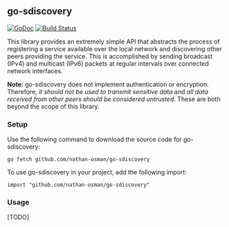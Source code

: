 ## go-sdiscovery

[![GoDoc](https://godoc.org/github.com/nathan-osman/go-sdiscovery?status.svg)](https://godoc.org/github.com/nathan-osman/go-sdiscovery)
[![Build Status](https://travis-ci.org/nathan-osman/go-sdiscovery.svg)](https://travis-ci.org/nathan-osman/go-sdiscovery)

This library provides an extremely simple API that abstracts the process of registering a service available over the local network and discovering other peers providing the service. This is accomplished by sending broadcast (IPv4) and multicast (IPv6) packets at regular intervals over connected network interfaces.

**Note:** go-sdiscovery does not implement authentication or encryption. Therefore, *it should not be used to transmit sensitive data* and *all data received from other peers should be considered untrusted*. These are both beyond the scope of this library.

### Setup

Use the following command to download the source code for go-sdiscovery:

    go fetch github.com/nathan-osman/go-sdiscovery

To use go-sdiscovery in your project, add the following import:

    import "github.com/nathan-osman/go-sdiscovery"

### Usage

[TODO]
